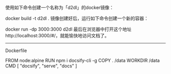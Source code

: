 

<!--
 * @version:
 * @Author:  StevenJokess https://github.com/StevenJokess
 * @Date: 2020-11-27 19:17:50
 * @LastEditors:  StevenJokess https://github.com/StevenJokess
 * @LastEditTime: 2020-11-27 19:19:44
 * @Description:
 * @TODO::
 * @Reference:https://github.com/ShusenTang/Dive-into-DL-PyTorch
-->

使用如下命令创建一个名称为「d2dl」的docker镜像：

docker build -t d2dl .
镜像创建好后，运行如下命令创建一个新的容器：

docker run -dp 3000:3000 d2dl
最后在浏览器中打开这个地址http://localhost:3000/#/，就能愉快地访问文档了。

---
Dockerfile

FROM node:alpine
RUN npm i docsify-cli -g
COPY . /data
WORKDIR /data
CMD [ "docsify", "serve", "docs" ]
